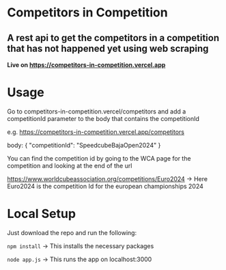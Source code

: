 # Competitors in Competition
## A rest api to get the competitors in a competition **that has not happened yet** using web scraping
**Live on https://competitors-in-competition.vercel.app**
# Usage
Go to competitors-in-competition.vercel/competitors and add a competitionId parameter to the body that contains the competitionId  

e.g. https://competitors-in-competition.vercel.app/competitors

body:
{
    "competitionId": "SpeedcubeBajaOpen2024"
}

You can find the competition id by going to the WCA page for the competition and looking at the end of the url


https://www.worldcubeassociation.org/competitions/Euro2024 -> Here Euro2024 is the competition Id for the european championships 2024


# Local Setup
Just download the repo and run the following:

`npm install` -> This installs the necessary packages

`node app.js` -> This runs the app on localhost:3000

